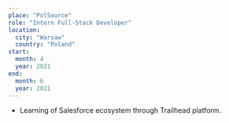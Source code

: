 ```yaml
---
place: "PolSource"
role: "Intern Full-Stack Developer"
location:
  city: "Warsaw"
  country: "Poland"
start:
  month: 4
  year: 2021
end:
  month: 6
  year: 2021
---
```

- Learning of Salesforce ecosystem through Trailhead platform.